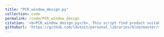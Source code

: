 ```yaml
---
title: "PCR_window_design.py"
collection: code
permalink: /code/PCR_window_design
citation: '<b>PCR_window_design.py</b>. This script find product suitable for PCR amplification in a fasta alignment. Take into account custom primer design requirements (i.e. length of product, length of primers, number of invariable 3' sites, number of degenerated sites).'
githuburl: 'https://github.com/ldutoit/personal_libraries/blob/master/standalonescripts/PCR_window_design.py'
---
```

